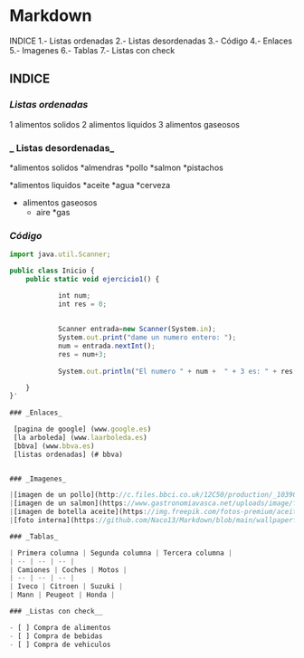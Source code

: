 # Markdown
INDICE
1.- Listas ordenadas
2.- Listas desordenadas
3.- Código
4.- Enlaces
5.- Imagenes
6.- Tablas
7.- Listas con check

## **INDICE** 

### _Listas ordenadas_  
1 alimentos solidos
2 alimentos liquidos
3 alimentos gaseosos

###  _ Listas desordenadas_

*alimentos solidos 
    *almendras
    *pollo
    *salmon
    *pistachos

*alimentos liquidos
    *aceite
    *agua
    *cerveza
* alimentos gaseosos
    * aire
    *gas    


### _Código_

```js
import java.util.Scanner;

public class Inicio {
    public static void ejercicio1() {

			int num;
			int res = 0;
			
					
			Scanner entrada=new Scanner(System.in);
			System.out.print("dame un numero entero: ");
			num = entrada.nextInt();
			res = num+3;
			
			System.out.println("El numero " + num +  " + 3 es: " + res );	

	}
}'
 
### _Enlaces_ 

 [pagina de google] (www.google.es)
 [la arboleda] (www.laarboleda.es)
 [bbva] (www.bbva.es)
 [listas ordenadas] (# bbva)


### _Imagenes_

|[imagen de un pollo](http://c.files.bbci.co.uk/12C50/production/_103908867_pollo.jpg)
|[imagen de un salmon](https://www.gastronomiavasca.net/uploads/image/file/3268/salmon.jpg)
|[imagen de botella aceite](https://img.freepik.com/fotos-premium/aceite-cocina-botella-plastico-blanco_35712-553.jpg?w=2000)
|[foto interna](https://github.com/Naco13/Markdown/blob/main/wallpaperflare.com_wallpaper.jpg)

### _Tablas_

| Primera columna | Segunda columna | Tercera columna |
| -- | -- | -- |
| Camiones | Coches | Motos |
| -- | -- | -- |
| Iveco | Citroen | Suzuki |
| Mann | Peugeot | Honda |

### _Listas con check__

- [ ] Compra de alimentos
- [ ] Compra de bebidas
- [ ] Compra de vehiculos




  
